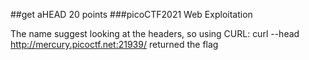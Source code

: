 ##get aHEAD 20 points
###picoCTF2021 Web Exploitation

The name suggest looking at the headers, so using CURL:
curl --head http://mercury.picoctf.net:21939/ returned the flag
